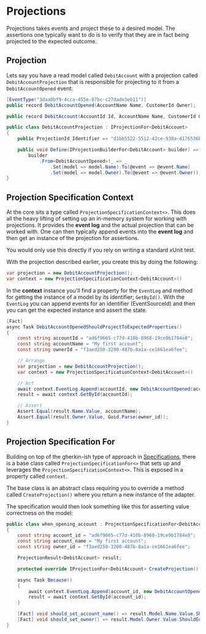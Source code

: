 # Projections

Projections takes events and project these to a desired model.
The assertions one typically want to do is to verify that they are in fact being projected
to the expected outcome.

## Projection

Lets say you have a read model called `DebitAccount` with a projection called `DebitAccountProjection` that is responsible
for projecting to it from a `DebitAccountOpened` event:

```csharp
[EventType("3daa0bf9-4cca-455e-87bc-c27dade3eb11")]
public record DebitAccountOpened(AccountName Name, CustomerId Owner);

public record DebitAccount(AccountId Id, AccountName Name, CustomerId Owner, double? Balance);

public class DebitAccountProjection : IProjectionFor<DebitAccount>
{
    public ProjectionId Identifier => "d1bb5522-5512-42ce-938a-d176536bb01d";

    public void Define(IProjectionBuilderFor<DebitAccount> builder) =>
        builder
            .From<DebitAccountOpened>(_ => _
                .Set(model => model.Name).To(@event => @event.Name)
                .Set(model => model.Owner).To(@event => @event.Owner));
}
```

## Projection Specification Context

At the core sits a type called `ProjectionSpecificationContext<>`. This does all the heavy lifting
of setting up an in-memory system for working with projections. It provides the **event log** and
the actual projection that can be worked with. One can then typically append events into the **event log**
and then get an instance of the projection for assertions.

You would only use this directly if you rely on writing a standard xUnit test.

With the projection described earlier, you create this by doing the following:

```csharp
var projection = new DebitAccountProjection();
var context = new ProjectionSpecificationContext<DebitAccount>()
```

In the **context** instance you'll find a property for the `EventLog` and method for getting the instance of
a model by its identifier; `GetById()`. With the `EventLog` you can append events for an identifier (EventSourceId) and
then you can get the expected instance and assert the state.

```csharp
[Fact]
async Task DebitAccountOpenedShouldProjectToExpectedProperties()
{
    const string accountId = "ad6f9665-c77d-410b-8968-19ce9b1784e8";
    const string accountName = "My first account";
    const string ownerId = "f3aed250-3200-487b-8a1a-ce1661ea6fee";

    // Arrange
    var projection = new DebitAccountProjection();
    var context = new ProjectionSpecificationContext<DebitAccount>()

    // Act
    await context.EventLog.Append(accountId, new DebitAccountOpened(accountName, ownerId));
    result = await context.GetById(accountId);

    // Assert
    Assert.Equal(result.Name.Value, accountName);
    Assert.Equal(result.Owner.Value, Guid.Parse(owner_id));
}
```

## Projection Specification For

Building on top of the gherkin-ish type of approach in [Specifications](https://github.com/cratis/Specifications),
there is a base class called `ProjectionSpecificationFor<>` that sets up and leverages the `ProjectionSpecificationContext<>`.
This is exposed in a property called `context`.

The base class is an abstract class requiring you to override a method called `CreateProjection()` where you return a new instance
of the adapter.

The specification would then look something like this for asserting value correctness on the model:

```csharp
public class when_opening_account : ProjectionSpecificationFor<DebitAccount>
{
    const string account_id = "ad6f9665-c77d-410b-8968-19ce9b1784e8";
    const string account_name = "My first account";
    const string owner_id = "f3aed250-3200-487b-8a1a-ce1661ea6fee";

    ProjectionResult<DebitAccount> result;

    protected override IProjectionFor<DebitAccount> CreateProjection() => new DebitAccountProjection();

    async Task Because()
    {
        await context.EventLog.Append(account_id, new DebitAccountOpened(account_name, owner_id));
        result = await context.GetById(account_id);
    }

    [Fact] void should_set_account_name() => result.Model.Name.Value.ShouldEqual(account_name);
    [Fact] void should_set_owner() => result.Model.Owner.Value.ShouldEqual(Guid.Parse(owner_id));
}
```

